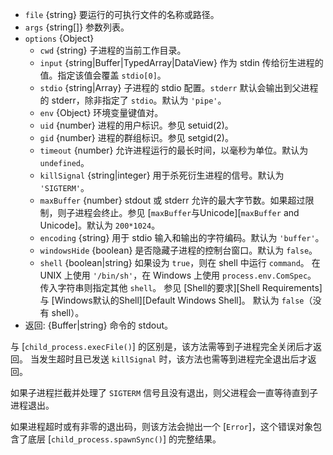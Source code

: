 <!-- YAML
added: v0.11.12
changes:
  - version: v10.10.0
    pr-url: https://github.com/nodejs/node/pull/22409
    description: The `input` option can now be any `TypedArray` or a
                 `DataView`.
  - version: v8.8.0
    pr-url: https://github.com/nodejs/node/pull/15380
    description: The `windowsHide` option is supported now.
  - version: v8.0.0
    pr-url: https://github.com/nodejs/node/pull/10653
    description: The `input` option can now be a `Uint8Array`.
  - version: v6.2.1, v4.5.0
    pr-url: https://github.com/nodejs/node/pull/6939
    description: The `encoding` option can now explicitly be set to `buffer`.
-->

* `file` {string} 要运行的可执行文件的名称或路径。
* `args` {string[]} 参数列表。
* `options` {Object}
  * `cwd` {string} 子进程的当前工作目录。
  * `input` {string|Buffer|TypedArray|DataView} 作为 stdin 传给衍生进程的值。指定该值会覆盖 `stdio[0]`。
  * `stdio` {string|Array} 子进程的 stdio 配置。`stderr` 默认会输出到父进程的 stderr，除非指定了 `stdio`。默认为 `'pipe'`。
  * `env` {Object} 环境变量键值对。
  * `uid` {number} 进程的用户标识。参见 setuid(2)。
  * `gid` {number} 进程的群组标识。参见 setgid(2)。
  * `timeout` {number} 允许进程运行的最长时间，以毫秒为单位。默认为 `undefined`。
  * `killSignal` {string|integer} 用于杀死衍生进程的信号。默认为 `'SIGTERM'`。
  * `maxBuffer` {number} stdout 或 stderr 允许的最大字节数。如果超过限制，则子进程会终止。参见 [`maxBuffer`与Unicode][`maxBuffer` and Unicode]。默认为 `200*1024`。
  * `encoding` {string} 用于 stdio 输入和输出的字符编码。默认为 `'buffer'`。
  * `windowsHide` {boolean} 是否隐藏子进程的控制台窗口。默认为 `false`。
  * `shell` {boolean|string} 如果设为 `true`，则在 shell 中运行 `command`。
     在 UNIX 上使用 `'/bin/sh'`，在 Windows 上使用 `process.env.ComSpec`。
     传入字符串则指定其他 `shell`。
     参见 [Shell的要求][Shell Requirements]与 [Windows默认的Shell][Default Windows Shell]。
     默认为 `false`（没有 shell）。
* 返回: {Buffer|string} 命令的 stdout。

与 [`child_process.execFile()`] 的区别是，该方法需等到子进程完全关闭后才返回。
当发生超时且已发送 `killSignal` 时，该方法也需等到进程完全退出后才返回。

如果子进程拦截并处理了 `SIGTERM` 信号且没有退出，则父进程会一直等待直到子进程退出。

如果进程超时或有非零的退出码，则该方法会抛出一个 [`Error`]，这个错误对象包含了底层 [`child_process.spawnSync()`] 的完整结果。

